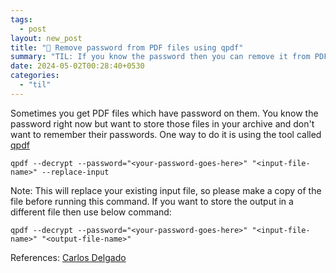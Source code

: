 ```yaml
---
tags:
  - post
layout: new_post
title: "📝 Remove password from PDF files using qpdf"
summary: "TIL: If you know the password then you can remove it from PDF files using qpdf"
date: 2024-05-02T00:28:40+0530
categories:
  - "til"
---
```


Sometimes you get PDF files which have password on them. You know the password right now but want to store those files in your archive and don't want to remember their passwords. One way to do it is using the tool called [qpdf](https://github.com/qpdf/qpdf)


```shell
qpdf --decrypt --password="<your-password-goes-here>" "<input-file-name>" --replace-input
```

Note: This will replace your existing input file, so please make a copy of the file before running this command. If you want to store the output in a different file then use below command:

```shell
qpdf --decrypt --password="<your-password-goes-here>" "<input-file-name>" "<output-file-name>"
```

References: [Carlos Delgado](https://ourcodeworld.com/articles/read/937/how-to-remove-the-password-of-a-pdf-using-the-qpdf-cli)
